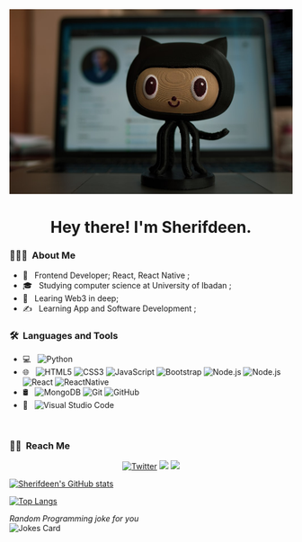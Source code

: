 <img id="image" src="./cool-background.png">
<h1><center> Hey there! I'm Sherifdeen. <center></h1>

<h3> 👨🏻‍💻 &nbsp;About Me </h3>

- 🤔 &nbsp; Frontend Developer; React, React Native ;
- 🎓 &nbsp; Studying computer science at University of Ibadan ;
- 🌱 &nbsp; Learing Web3 in deep;
- ✍️ &nbsp; Learning App and Software Development ;

<h3> 🛠 &nbsp;Languages and Tools</h3>

- 💻 &nbsp;
  ![Python](https://img.shields.io/badge/-Python-333333?style=flat&logo=Python&logoColor=007396)
- 🌐 &nbsp;
  ![HTML5](https://img.shields.io/badge/-HTML5-333333?style=flat&logo=HTML5)
  ![CSS3](https://img.shields.io/badge/-CSS-333333?style=flat&logo=CSS3&logoColor=1572B6)
  ![JavaScript](https://img.shields.io/badge/-JavaScript-333333?style=flat&logo=javascript)
  ![Bootstrap](https://img.shields.io/badge/-Bootstrap-333333?style=flat&logo=bootstrap&logoColor=563D7C)
  ![Node.js](https://img.shields.io/badge/-Node.js-333333?style=flat&logo=node.js)
  ![Node.js](https://img.shields.io/badge/express-js?style=flat&logo=node.js)
  ![React](https://img.shields.io/badge/-React-333333?style=flat&logo=react)
   ![ReactNative](https://img.shields.io/badge/-React-333333?style=flat&logo=react)
- 🛢 &nbsp;
  ![MongoDB](https://img.shields.io/badge/-MongoDB-333333?style=flat&logo=mongodb)
  ![Git](https://img.shields.io/badge/-Git-333333?style=flat&logo=git)
  ![GitHub](https://img.shields.io/badge/-GitHub-333333?style=flat&logo=github)
- 🔧 &nbsp;
  ![Visual Studio Code](https://img.shields.io/badge/-Visual%20Studio%20Code-333333?style=flat&logo=visual-studio-code&logoColor=007ACC)

<br/>

<h3> 🤝🏻 &nbsp;Reach Me </h3>

<p align="center">
<a href="https://www.Twitter.com/Adelekesh90" target="_blank"><img src="https://img.shields.io/badge/-Sherifdeen Adeleke-blue?style=flat-square&logo=Twitter&logoColor=white" alt="Twitter"></a>
  <a href="https://www.linkedin.com/in/el90dorado100/" target="_blank"><img src="https://img.shields.io/badge/-Sherifdeen Adeleke-brightgreen?style=flat-square&logo=Linkedin&logoColor=white"/></a>
  <a href="mailto:el90dorado100@gmail.com" target="_blank"><img src="https://img.shields.io/badge/el90dorado100@gmail.com-informational?style=flat-square&logo=Gmail&logoColor=white"/></a>


</p>

[![Sherifdeen's GitHub stats](https://github-readme-stats.vercel.app/api?username=Dev-Bigboss&count_private=true&show_icons=trus&theme=cobalt)](https://github.com/Dev-Bigboss/github-readme-stats)

[![Top Langs](https://github-readme-stats.vercel.app/api/top-langs/?username=Dev-Bigboss)](https://github.com/Dev-Bigboss/github-readme-stats)


<i>Random Programming joke for you</i><br>
![Jokes Card](https://readme-jokes.vercel.app/api)
